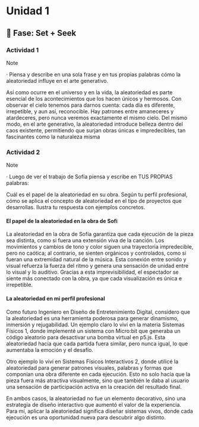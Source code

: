 # Unidad 1

## 🔎 Fase: Set + Seek

### Actividad 1 

> [!NOTE]
> · Piensa y describe en una sola frase y en tus propias palabras cómo la aleatoriedad influye en el arte generativo.


Así como ocurre en el universo y en la vida, la aleatoriedad es parte esencial de los acontecimientos que los hacen únicos y hermosos. Con observar el cielo tenemos para darnos cuenta: cada día es diferente, irrepetible, y aun así, reconocible. Hay patrones entre amaneceres y atardeceres, pero nunca veremos exactamente el mismo cielo. Del mismo modo, en el arte generativo, la aleatoriedad introduce belleza dentro del caos existente, permitiendo que surjan obras únicas e impredecibles, tan fascinantes como la naturaleza misma

### Actividad 2

> [!NOTE]
> · Luego de ver el trabajo de Sofía piensa y escribe en TUS PROPIAS palabras:
> 
> Cuál es el papel de la aleatoriedad en su obra.
> Según tu perfil profesional, cómo se aplica el concepto de aleatoriedad en el tipo de proyectos que desarrollas. Ilustra tu respuesta con ejemplos concretos.

#### El papel de la aleatoriedad en la obra de Sofi

La aleatoriedad en la obra de Sofía garantiza que cada ejecución de la pieza sea distinta, como si fuera una extensión viva de la canción. Los movimientos y cambios de tono y color siguen una trayectoria impredecible, pero no caótica; al contrario, se sienten orgánicos y controlados, como si fueran una extremidad natural de la música. Esta conexión entre sonido y visual refuerza la fuerza del ritmo y genera una sensación de unidad entre lo visual y lo auditivo. Gracias a esta imprevisibilidad, el espectador se siente más conectado con la obra, ya que cada visualización es única e irrepetible.

#### La aleatoriedad en mi perfil profesional

Como futuro Ingeniero en Diseño de Entretenimiento Digital, considero que la aleatoriedad es una herramienta poderosa para generar dinamismo, inmersión y rejugabilidad. Un ejemplo claro lo viví en la materia Sistemas Físicos 1, donde implementé un sistema con Micro:bit que generaba un código aleatorio para desactivar una bomba virtual en p5.js. Esta aleatoriedad hacía que cada partida fuera similar, pero nunca igual, lo que aumentaba la emoción y el desafío.

Otro ejemplo lo viví en Sistemas Físicos Interactivos 2, donde utilicé la aleatoriedad para generar patrones visuales, palabras y formas que componían una obra diferente en cada ejecución. Esto no solo hacía que la pieza fuera más atractiva visualmente, sino que también le daba al usuario una sensación de participación activa en la creación del resultado final.

En ambos casos, la aleatoriedad no fue un elemento decorativo, sino una estrategia de diseño interactivo que aumentó el valor de la experiencia. Para mí, aplicar la aleatoriedad significa diseñar sistemas vivos, donde cada ejecución es una oportunidad nueva para descubrir algo distinto.



